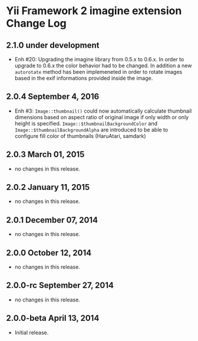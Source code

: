 Yii Framework 2 imagine extension Change Log
================================================

2.1.0 under development
-----------------------

- Enh #20: Upgrading the imagine library from 0.5.x to 0.6.x. In order to upgrade to 0.6.x the color behavior had to be
           changed. In addition a new `autorotate` method has been implemeneted in order to rotate images based in the
           exif informations provided inside the image.


2.0.4 September 4, 2016
-----------------------

- Enh #3: `Image::thumbnail()` could now automatically calculate thumbnail dimensions based on aspect ratio of original
  image if only width or only height is specified. `Image::$thumbnailBackgroundColor` and
  `Image::$thumbnailBackgroundAlpha` are introduced to be able to configure fill color of thumbnails (HaruAtari, samdark)

2.0.3 March 01, 2015
--------------------

- no changes in this release.


2.0.2 January 11, 2015
----------------------

- no changes in this release.


2.0.1 December 07, 2014
-----------------------

- no changes in this release.


2.0.0 October 12, 2014
----------------------

- no changes in this release.


2.0.0-rc September 27, 2014
---------------------------

- no changes in this release.


2.0.0-beta April 13, 2014
-------------------------

- Initial release.
